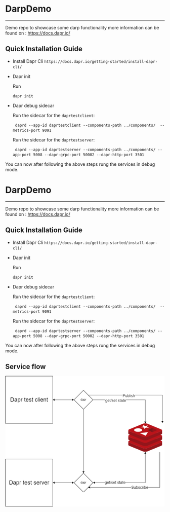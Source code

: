 # DarpDemo
-------
Demo repo to showcase some darp functionality 
more information can be found on : https://docs.dapr.io/

## Quick Installation Guide

* Install Dapr Cli
    `https://docs.dapr.io/getting-started/install-dapr-cli/`
   
* Dapr init

   Run 
   
   ```
   dapr init
   ```
   
 * Dapr debug sidecar
    
    Run the sidecar for the `daprtestclient`:
    
    ```
     daprd --app-id daprtestclient --components-path ../components/  --metrics-port 9091
    ```
    
        
    Run the sidecar for the `daprtestserver`:
    
    ```
     daprd --app-id daprtestserver --components-path ../components/ --app-port 5008 --dapr-grpc-port 50002 --dapr-http-port 3501
    ```

You can now after following the above steps rung the services in debug mode.
# DarpDemo
-------
Demo repo to showcase some darp functionality 
more information can be found on : https://docs.dapr.io/

## Quick Installation Guide

* Install Dapr Cli
    `https://docs.dapr.io/getting-started/install-dapr-cli/`
   
* Dapr init

   Run 
   
   ```
   dapr init
   ```
   
 * Dapr debug sidecar
    
    Run the sidecar for the `daprtestclient`:
    
    ```
     daprd --app-id daprtestclient --components-path ../components/  --metrics-port 9091
    ```
    
        
    Run the sidecar for the `daprtestserver`:
    
    ```
     daprd --app-id daprtestserver --components-path ../components/ --app-port 5008 --dapr-grpc-port 50002 --dapr-http-port 3501
    ```

You can now after following the above steps rung the services in debug mode.

## Service flow

![Dapr overview](./docs/service_flow_redis.png)

